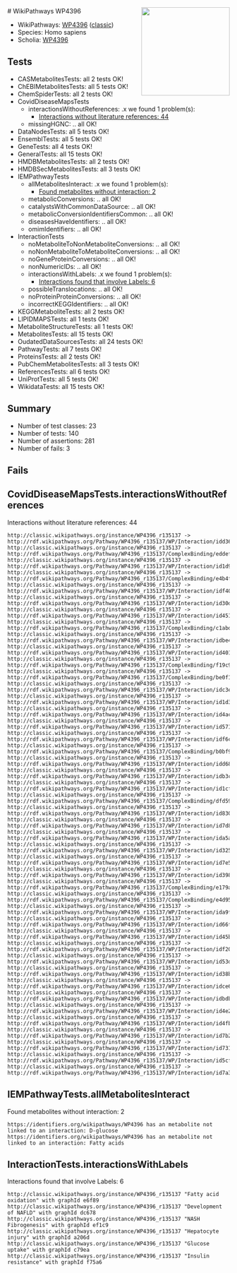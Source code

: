 <img style="float: right; width: 200px" src="https://cms-assets.nporadio.nl/npo3fm/NPO-Serious-Request-Logo-Groen-Ik-Steun-RGB.png" />
# WikiPathways WP4396

* WikiPathways: [WP4396](https://wikipathways.org/pathways/WP4396) ([classic](https://classic.wikipathways.org/instance/WP4396))
* Species: Homo sapiens
* Scholia: [WP4396](https://scholia.toolforge.org/wikipathways/WP4396)
## Tests
* CASMetabolitesTests: all 2 tests OK!
* ChEBIMetabolitesTests: all 5 tests OK!
* ChemSpiderTests: all 2 tests OK!
* CovidDiseaseMapsTests
    * interactionsWithoutReferences: .x we found 1 problem(s):
        * [Interactions without literature references: 44](#9701cd42)
    * missingHGNC: .. all OK!
* DataNodesTests: all 5 tests OK!
* EnsemblTests: all 5 tests OK!
* GeneTests: all 4 tests OK!
* GeneralTests: all 15 tests OK!
* HMDBMetabolitesTests: all 2 tests OK!
* HMDBSecMetabolitesTests: all 3 tests OK!
* IEMPathwayTests
    * allMetabolitesInteract: .x we found 1 problem(s):
        * [Found metabolites without interaction: 2](#2bc2e7ed)
    * metabolicConversions: .. all OK!
    * catalystsWithCommonDataSource: .. all OK!
    * metabolicConversionIdentifiersCommon: .. all OK!
    * diseasesHaveIdentifiers: .. all OK!
    * omimIdentifiers: .. all OK!
* InteractionTests
    * noMetaboliteToNonMetaboliteConversions: .. all OK!
    * noNonMetaboliteToMetaboliteConversions: .. all OK!
    * noGeneProteinConversions: .. all OK!
    * nonNumericIDs: .. all OK!
    * interactionsWithLabels: .x we found 1 problem(s):
        * [Interactions found that involve Labels: 6](#630d267d)
    * possibleTranslocations: .. all OK!
    * noProteinProteinConversions: .. all OK!
    * incorrectKEGGIdentifiers: .. all OK!
* KEGGMetaboliteTests: all 2 tests OK!
* LIPIDMAPSTests: all 1 tests OK!
* MetaboliteStructureTests: all 1 tests OK!
* MetabolitesTests: all 15 tests OK!
* OudatedDataSourcesTests: all 24 tests OK!
* PathwayTests: all 7 tests OK!
* ProteinsTests: all 2 tests OK!
* PubChemMetabolitesTests: all 3 tests OK!
* ReferencesTests: all 6 tests OK!
* UniProtTests: all 5 tests OK!
* WikidataTests: all 15 tests OK!


## Summary

* Number of test classes: 23
* Number of tests: 140
* Number of assertions: 281
* Number of fails: 3

## Fails

<a name="9701cd42" />

## CovidDiseaseMapsTests.interactionsWithoutReferences

Interactions without literature references: 44
```
http://classic.wikipathways.org/instance/WP4396_r135137 -> http://rdf.wikipathways.org/Pathway/WP4396_r135137/WP/Interaction/idd36a3184
http://classic.wikipathways.org/instance/WP4396_r135137 -> http://rdf.wikipathways.org/Pathway/WP4396_r135137/ComplexBinding/eddef
http://classic.wikipathways.org/instance/WP4396_r135137 -> http://rdf.wikipathways.org/Pathway/WP4396_r135137/WP/Interaction/id1d92c355
http://classic.wikipathways.org/instance/WP4396_r135137 -> http://rdf.wikipathways.org/Pathway/WP4396_r135137/ComplexBinding/e4b4f
http://classic.wikipathways.org/instance/WP4396_r135137 -> http://rdf.wikipathways.org/Pathway/WP4396_r135137/WP/Interaction/idf4012931
http://classic.wikipathways.org/instance/WP4396_r135137 -> http://rdf.wikipathways.org/Pathway/WP4396_r135137/WP/Interaction/id30d6884d
http://classic.wikipathways.org/instance/WP4396_r135137 -> http://rdf.wikipathways.org/Pathway/WP4396_r135137/WP/Interaction/id451103b0
http://classic.wikipathways.org/instance/WP4396_r135137 -> http://rdf.wikipathways.org/Pathway/WP4396_r135137/ComplexBinding/c1abd
http://classic.wikipathways.org/instance/WP4396_r135137 -> http://rdf.wikipathways.org/Pathway/WP4396_r135137/WP/Interaction/idbe4e36d1
http://classic.wikipathways.org/instance/WP4396_r135137 -> http://rdf.wikipathways.org/Pathway/WP4396_r135137/WP/Interaction/id401f274b
http://classic.wikipathways.org/instance/WP4396_r135137 -> http://rdf.wikipathways.org/Pathway/WP4396_r135137/ComplexBinding/f19c9
http://classic.wikipathways.org/instance/WP4396_r135137 -> http://rdf.wikipathways.org/Pathway/WP4396_r135137/ComplexBinding/be0f1
http://classic.wikipathways.org/instance/WP4396_r135137 -> http://rdf.wikipathways.org/Pathway/WP4396_r135137/WP/Interaction/idc3e89f30
http://classic.wikipathways.org/instance/WP4396_r135137 -> http://rdf.wikipathways.org/Pathway/WP4396_r135137/WP/Interaction/id1d3a8068
http://classic.wikipathways.org/instance/WP4396_r135137 -> http://rdf.wikipathways.org/Pathway/WP4396_r135137/WP/Interaction/id4acdf96d
http://classic.wikipathways.org/instance/WP4396_r135137 -> http://rdf.wikipathways.org/Pathway/WP4396_r135137/WP/Interaction/id571f48f2
http://classic.wikipathways.org/instance/WP4396_r135137 -> http://rdf.wikipathways.org/Pathway/WP4396_r135137/WP/Interaction/idf6ce2762
http://classic.wikipathways.org/instance/WP4396_r135137 -> http://rdf.wikipathways.org/Pathway/WP4396_r135137/ComplexBinding/b0bf9
http://classic.wikipathways.org/instance/WP4396_r135137 -> http://rdf.wikipathways.org/Pathway/WP4396_r135137/WP/Interaction/idd68bf87b
http://classic.wikipathways.org/instance/WP4396_r135137 -> http://rdf.wikipathways.org/Pathway/WP4396_r135137/WP/Interaction/idb3cd5f1f
http://classic.wikipathways.org/instance/WP4396_r135137 -> http://rdf.wikipathways.org/Pathway/WP4396_r135137/WP/Interaction/id1cf3ff7f
http://classic.wikipathways.org/instance/WP4396_r135137 -> http://rdf.wikipathways.org/Pathway/WP4396_r135137/ComplexBinding/dfd59
http://classic.wikipathways.org/instance/WP4396_r135137 -> http://rdf.wikipathways.org/Pathway/WP4396_r135137/WP/Interaction/id830edab0
http://classic.wikipathways.org/instance/WP4396_r135137 -> http://rdf.wikipathways.org/Pathway/WP4396_r135137/WP/Interaction/id7d8f7441
http://classic.wikipathways.org/instance/WP4396_r135137 -> http://rdf.wikipathways.org/Pathway/WP4396_r135137/WP/Interaction/ida5ab6872
http://classic.wikipathways.org/instance/WP4396_r135137 -> http://rdf.wikipathways.org/Pathway/WP4396_r135137/WP/Interaction/id32579e10
http://classic.wikipathways.org/instance/WP4396_r135137 -> http://rdf.wikipathways.org/Pathway/WP4396_r135137/WP/Interaction/id7e59fd56
http://classic.wikipathways.org/instance/WP4396_r135137 -> http://rdf.wikipathways.org/Pathway/WP4396_r135137/WP/Interaction/id3986654b
http://classic.wikipathways.org/instance/WP4396_r135137 -> http://rdf.wikipathways.org/Pathway/WP4396_r135137/ComplexBinding/e179a
http://classic.wikipathways.org/instance/WP4396_r135137 -> http://rdf.wikipathways.org/Pathway/WP4396_r135137/ComplexBinding/e4d95
http://classic.wikipathways.org/instance/WP4396_r135137 -> http://rdf.wikipathways.org/Pathway/WP4396_r135137/WP/Interaction/ida9fec7d8
http://classic.wikipathways.org/instance/WP4396_r135137 -> http://rdf.wikipathways.org/Pathway/WP4396_r135137/WP/Interaction/id66fa8f78
http://classic.wikipathways.org/instance/WP4396_r135137 -> http://rdf.wikipathways.org/Pathway/WP4396_r135137/WP/Interaction/id45b2f622
http://classic.wikipathways.org/instance/WP4396_r135137 -> http://rdf.wikipathways.org/Pathway/WP4396_r135137/WP/Interaction/idf20847ec
http://classic.wikipathways.org/instance/WP4396_r135137 -> http://rdf.wikipathways.org/Pathway/WP4396_r135137/WP/Interaction/id53d756bb
http://classic.wikipathways.org/instance/WP4396_r135137 -> http://rdf.wikipathways.org/Pathway/WP4396_r135137/WP/Interaction/id38b689df
http://classic.wikipathways.org/instance/WP4396_r135137 -> http://rdf.wikipathways.org/Pathway/WP4396_r135137/WP/Interaction/idce61d08c
http://classic.wikipathways.org/instance/WP4396_r135137 -> http://rdf.wikipathways.org/Pathway/WP4396_r135137/WP/Interaction/idbdba71ff
http://classic.wikipathways.org/instance/WP4396_r135137 -> http://rdf.wikipathways.org/Pathway/WP4396_r135137/WP/Interaction/id4e2d468d
http://classic.wikipathways.org/instance/WP4396_r135137 -> http://rdf.wikipathways.org/Pathway/WP4396_r135137/WP/Interaction/id4fbae4af
http://classic.wikipathways.org/instance/WP4396_r135137 -> http://rdf.wikipathways.org/Pathway/WP4396_r135137/WP/Interaction/id7b2dfba3
http://classic.wikipathways.org/instance/WP4396_r135137 -> http://rdf.wikipathways.org/Pathway/WP4396_r135137/WP/Interaction/id73187b8
http://classic.wikipathways.org/instance/WP4396_r135137 -> http://rdf.wikipathways.org/Pathway/WP4396_r135137/WP/Interaction/id5cf8731b
http://classic.wikipathways.org/instance/WP4396_r135137 -> http://rdf.wikipathways.org/Pathway/WP4396_r135137/WP/Interaction/id7a3ac1ff
```

<a name="2bc2e7ed" />

## IEMPathwayTests.allMetabolitesInteract

Found metabolites without interaction: 2
```
https://identifiers.org/wikipathways/WP4396 has an metabolite not linked to an interaction: D-glucose
https://identifiers.org/wikipathways/WP4396 has an metabolite not linked to an interaction: Fatty acids
```

<a name="630d267d" />

## InteractionTests.interactionsWithLabels

Interactions found that involve Labels: 6
```
http://classic.wikipathways.org/instance/WP4396_r135137 "Fatty acid oxidation" with graphId e6f89
http://classic.wikipathways.org/instance/WP4396_r135137 "Development of NAFLD" with graphId dc678
http://classic.wikipathways.org/instance/WP4396_r135137 "NASH
Fibrogenesis" with graphId ef1c9
http://classic.wikipathways.org/instance/WP4396_r135137 "Hepatocyte injury" with graphId a206d
http://classic.wikipathways.org/instance/WP4396_r135137 "Glucose uptake" with graphId c79ea
http://classic.wikipathways.org/instance/WP4396_r135137 "Insulin resistance" with graphId f75a6
```

